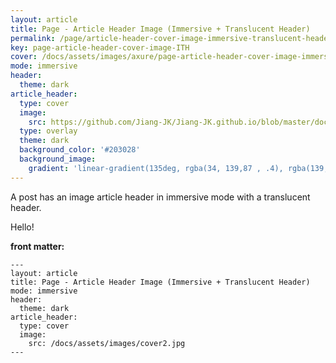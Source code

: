 ```yaml
---
layout: article
title: Page - Article Header Image (Immersive + Translucent Header)
permalink: /page/article-header-cover-image-immersive-translucent-header.html
key: page-article-header-cover-image-ITH
cover: /docs/assets/images/axure/page-article-header-cover-image-immersive-translucent-header.jpg
mode: immersive
header:
  theme: dark
article_header:
  type: cover
  image: 
    src: https://github.com/Jiang-JK/Jiang-JK.github.io/blob/master/docs/assets/images/cover3.jpg
  type: overlay
  theme: dark
  background_color: '#203028'
  background_image:
    gradient: 'linear-gradient(135deg, rgba(34, 139,87 , .4), rgba(139, 34, 139, .4))'
---
```


<!--more-->

A post has an image article header in immersive mode with a translucent header.

<style>
  .page__header .header__brand path {
    fill: rgba(255, 255, 255, .95);
  }
</style>

Hello!

**front matter:**

    ---
    layout: article
    title: Page - Article Header Image (Immersive + Translucent Header)
    mode: immersive
    header:
      theme: dark
    article_header:
      type: cover
      image:
        src: /docs/assets/images/cover2.jpg
    ---
